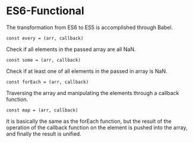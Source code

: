 # ES6-Functional
The transformation from ES6 to ES5 is accomplished through Babel.

```
const every = (arr, callback)
```
Check if all elements in the passed array are all NaN.
```
const some = (arr, callback)
```
Check if at least one of all elements in the passed in array is NaN.
```
const forEach = (arr, callback)
```
Traversing the array and manipulating the elements through a callback function.
```
const map = (arr, callback)
```
It is basically the same as the forEach function, but the result of the operation of the callback function on the element is pushed into the array, and finally the result is unified.

